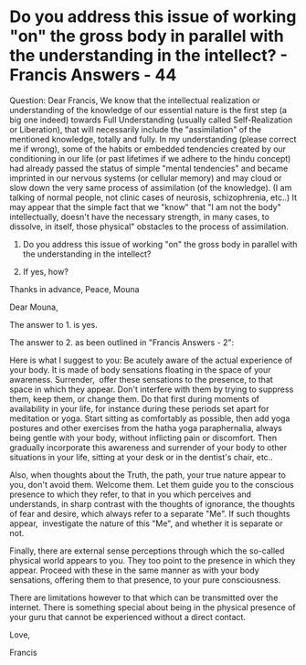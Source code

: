 # Do you address this issue of working "on" the gross body in parallel with the understanding in the intellect? - Francis Answers - 44

Question: Dear Francis, We know that the intellectual realization or understanding of the knowledge of our essential nature is the first step (a big one indeed) towards Full Understanding (usually called Self-Realization or Liberation), that will necessarily include the "assimilation" of the mentioned knowledge, totally and fully. In my understanding (please correct me if wrong), some of the habits or embedded tendencies created by our conditioning in our life (or past lifetimes if we adhere to the hindu concept) had already passed the status of simple "mental tendencies" and became imprinted in our nervous systems (or cellular memory) and may cloud or slow down the very same process of assimilation (of the knowledge). (I am talking of normal people, not clinic cases of neurosis, schizophrenia, etc..) It may appear that the simple fact that we "know" that "I am not the body" intellectually, doesn't have the necessary strength, in many cases, to dissolve, in itself, those physical" obstacles to the process of assimilation.&nbsp;

1. Do you address this issue of working "on" the gross body in parallel with the understanding in the intellect?&nbsp;

2. If yes, how?&nbsp;

Thanks in advance, Peace, Mouna

Dear Mouna,

The answer to 1. is yes.

The answer to 2. as been outlined in "Francis Answers - 2":

Here is what I suggest to you: Be acutely aware of the actual experience of your body. It is made of body sensations floating in the space of your awareness. Surrender, &nbsp;offer these sensations to the presence, to that space in which they appear. Don't interfere with them by trying to suppress them, keep them, or change them. Do that first during moments of availability in your life, for instance during these periods set apart for meditation or yoga. Start sitting as comfortably as possible, then add yoga postures and other exercises from the hatha yoga paraphernalia, always being gentle with your body, without inflicting pain or discomfort. Then gradually incorporate this awareness and surrender of your body to other situations in your life, sitting at your desk or in the dentist's chair, etc..

Also, when thoughts about the Truth, the path, your true nature appear to you, don't avoid them. Welcome them. Let them guide you to the conscious presence to which they refer, to that in you which perceives and understands, in sharp contrast with the thoughts of ignorance, the thoughts of fear and desire, which always refer to a separate "Me". If such thoughts appear, &nbsp;investigate the nature of this "Me", and whether it is separate or not.

Finally, there are external sense perceptions through which the so-called physical world appears to you. They too point to the presence in which they appear. Proceed with these in the same manner as with your body sensations, offering them to that presence, to your pure consciousness.

There are limitations however to that which can be transmitted over the internet. There is something special about being in the physical presence of your guru that cannot be experienced without a direct contact.

Love,

Francis

